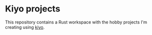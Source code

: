 # Kiyo projects

This repository contains a Rust workspace with the hobby projects I'm creating using [kiyo](https://github.com/angelocarly/kiyo).
